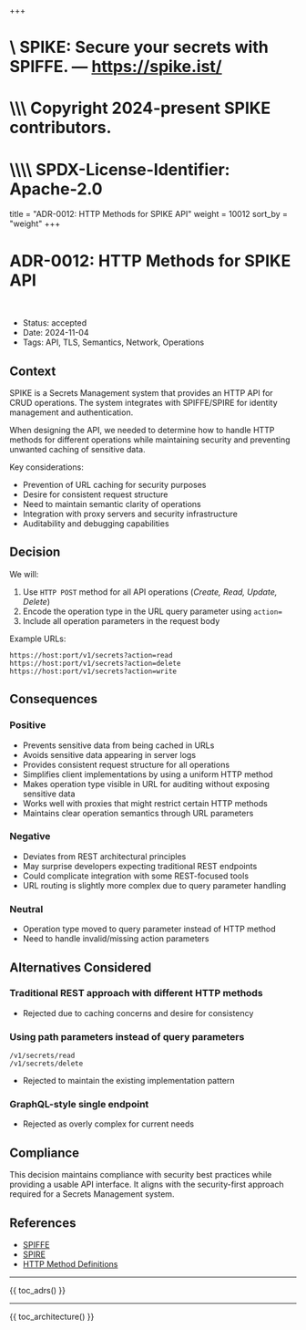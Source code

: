 +++
#    \\ SPIKE: Secure your secrets with SPIFFE. — https://spike.ist/
#  \\\\\ Copyright 2024-present SPIKE contributors.
# \\\\\\\ SPDX-License-Identifier: Apache-2.0

title = "ADR-0012: HTTP Methods for SPIKE API"
weight = 10012
sort_by = "weight"
+++

# ADR-0012: HTTP Methods for SPIKE API

<br style="clear:both" />

- Status: accepted
- Date: 2024-11-04
- Tags: API, TLS, Semantics, Network, Operations

## Context

SPIKE is a Secrets Management system that provides an HTTP API for CRUD 
operations. The system integrates with SPIFFE/SPIRE for identity management 
and authentication. 

When designing the API, we needed to determine how to handle HTTP methods for 
different operations while maintaining security and preventing unwanted 
caching of sensitive data.

Key considerations:
* Prevention of URL caching for security purposes
* Desire for consistent request structure
* Need to maintain semantic clarity of operations
* Integration with proxy servers and security infrastructure
* Auditability and debugging capabilities

## Decision
We will:
1. Use `HTTP POST` method for all API operations (*Create, Read, Update, Delete*)
2. Encode the operation type in the URL query parameter using `action=`
3. Include all operation parameters in the request body

Example URLs:

```
https://host:port/v1/secrets?action=read
https://host:port/v1/secrets?action=delete
https://host:port/v1/secrets?action=write
```

## Consequences

### Positive
* Prevents sensitive data from being cached in URLs
* Avoids sensitive data appearing in server logs
* Provides consistent request structure for all operations
* Simplifies client implementations by using a uniform HTTP method
* Makes operation type visible in URL for auditing without exposing sensitive data
* Works well with proxies that might restrict certain HTTP methods
* Maintains clear operation semantics through URL parameters

### Negative
* Deviates from REST architectural principles
* May surprise developers expecting traditional REST endpoints
* Could complicate integration with some REST-focused tools
* URL routing is slightly more complex due to query parameter handling

### Neutral
* Operation type moved to query parameter instead of HTTP method
* Need to handle invalid/missing action parameters

## Alternatives Considered

### Traditional REST approach with different HTTP methods

* Rejected due to caching concerns and desire for consistency

### Using path parameters instead of query parameters
   
```
/v1/secrets/read
/v1/secrets/delete
```

* Rejected to maintain the existing implementation pattern

### GraphQL-style single endpoint

* Rejected as overly complex for current needs

## Compliance

This decision maintains compliance with security best practices while providing 
a usable API interface. It aligns with the security-first approach required for 
a Secrets Management system.

## References

* [SPIFFE](https://spiffe.io/)
* [SPIRE](https://spiffe.io/spire/)
* [HTTP Method Definitions](https://www.w3.org/Protocols/rfc2616/rfc2616-sec9.html)

----

{{ toc_adrs() }}

----

{{ toc_architecture() }}
